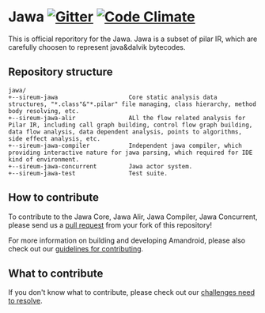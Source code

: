 Jawa [![Gitter](https://badges.gitter.im/sireum/jawa.svg)](https://gitter.im/sireum/jawa?utm_source=badge&utm_medium=badge&utm_campaign=pr-badge) [![Code Climate](https://codeclimate.com/github/sireum/jawa/badges/gpa.svg)](https://codeclimate.com/github/sireum/jawa)
========================

This is official reporitory for the Jawa. Jawa is a subset of pilar IR, which are carefully choosen to represent java&dalvik bytecodes.

## Repository structure

```
jawa/
+--sireum-jawa                    Core static analysis data structures, "*.class"&"*.pilar" file managing, class hierarchy, method body resolving, etc.
+--sireum-jawa-alir               ALl the flow related analysis for Pilar IR, including call graph building, control flow graph building, data flow analysis, data dependent analysis, points to algorithms, side effect analysis, etc.
+--sireum-jawa-compiler           Independent jawa compiler, which providing interactive nature for jawa parsing, which required for IDE kind of environment.
+--sireum-jawa-concurrent         Jawa actor system.
+--sireum-jawa-test               Test suite.
```

## How to contribute

To contribute to the Jawa Core, Jawa Alir, Jawa Compiler, Jawa Concurrent, please send us a [pull request](https://help.github.com/articles/using-pull-requests/#fork--pull) from your fork of this repository!

For more information on building and developing Amandroid, please also check out our [guidelines for contributing](CONTRIBUTING.md).
 
## What to contribute

If you don't know what to contribute, please check out our [challenges need to resolve](CHALLENGE.md).
